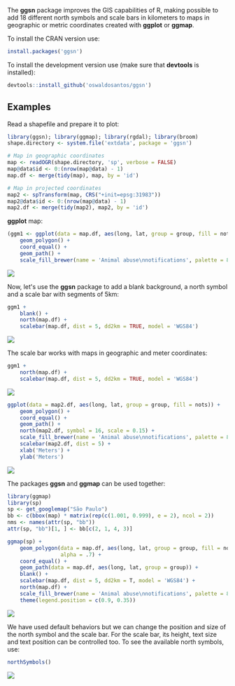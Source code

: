 <!-- README.md is generated from README.Rmd. Please edit that file -->
The **ggsn** package improves the GIS capabilities of R, making possible to add 18 different north symbols and scale bars in kilometers to maps in geographic or metric coordinates created with **ggplot** or **ggmap**.

To install the CRAN version use:

``` r
install.packages('ggsn')
```

To install the development version use (make sure that **devtools** is installed):

``` r
devtools::install_github('oswaldosantos/ggsn')
```

Examples
--------

Read a shapefile and prepare it to plot:

``` r
library(ggsn); library(ggmap); library(rgdal); library(broom)
shape.directory <- system.file('extdata', package = 'ggsn')

# Map in geographic coordinates
map <- readOGR(shape.directory, 'sp', verbose = FALSE)
map@data$id <- 0:(nrow(map@data) - 1)
map.df <- merge(tidy(map), map, by = 'id')

# Map in projected coordinates
map2 <- spTransform(map, CRS("+init=epsg:31983"))
map2@data$id <- 0:(nrow(map@data) - 1)
map2.df <- merge(tidy(map2), map2, by = 'id')
```

**ggplot** map:

``` r
(ggm1 <- ggplot(data = map.df, aes(long, lat, group = group, fill = nots)) +
    geom_polygon() +
    coord_equal() +
    geom_path() +
    scale_fill_brewer(name = 'Animal abuse\nnotifications', palette = 8))
```

![](figure/unnamed-chunk-3-1.png)

Now, let's use the **ggsn** package to add a blank background, a north symbol and a scale bar with segments of 5km:

``` r
ggm1 +
    blank() +
    north(map.df) +
    scalebar(map.df, dist = 5, dd2km = TRUE, model = 'WGS84')
```

![](figure/unnamed-chunk-4-1.png)

The scale bar works with maps in geographic and meter coordinates:

``` r
ggm1 +
    north(map.df) +
    scalebar(map.df, dist = 5, dd2km = TRUE, model = 'WGS84')
```

![](figure/unnamed-chunk-5-1.png)

``` r
ggplot(data = map2.df, aes(long, lat, group = group, fill = nots)) +
    geom_polygon() +
    coord_equal() +
    geom_path() +
    north(map2.df, symbol = 16, scale = 0.15) +
    scale_fill_brewer(name = 'Animal abuse\nnotifications', palette = 8) +
    scalebar(map2.df, dist = 5) +
    xlab('Meters') +
    ylab('Meters')
```

![](figure/unnamed-chunk-6-1.png)

The packages **ggsn** and **ggmap** can be used together:

``` r
library(ggmap)
library(sp)
sp <- get_googlemap("São Paulo")
bb <- c(bbox(map) * matrix(rep(c(1.001, 0.999), e = 2), ncol = 2))
nms <- names(attr(sp, "bb"))
attr(sp, "bb")[1, ] <- bb[c(2, 1, 4, 3)]

ggmap(sp) +
    geom_polygon(data = map.df, aes(long, lat, group = group, fill = nots),
                 alpha = .7) +
    coord_equal() +
    geom_path(data = map.df, aes(long, lat, group = group)) +
    blank() +
    scalebar(map.df, dist = 5, dd2km = T, model = 'WGS84') +
    north(map.df) +
    scale_fill_brewer(name = 'Animal abuse\nnotifications', palette = 8) +
    theme(legend.position = c(0.9, 0.35))
```

![](figure/unnamed-chunk-7-1.png)

We have used default behaviors but we can change the position and size of the north symbol and the scale bar. For the scale bar, its height, text size and text position can be controlled too. To see the available north symbols, use:

``` r
northSymbols()
```

![](figure/unnamed-chunk-8-1.png)
